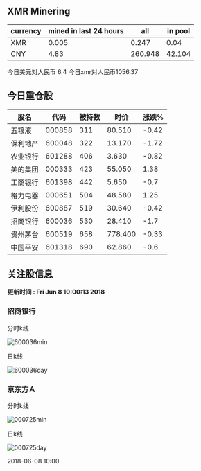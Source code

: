 ## XMR Minering

|currency|mined in last 24 hours|all|in pool|
|---|---|---|---|
|XMR|0.005|0.247|0.04|
|CNY|4.83|260.948|42.104|

今日美元对人民币 6.4	今日xmr对人民币1056.37


## 今日重仓股 

|股名|代码|被持数|时价|涨跌%|
|---|---|---|---|---|
|五粮液|000858|311|80.510|-0.42|
|保利地产|600048|322|13.170|-1.72|
|农业银行|601288|406|3.630|-0.82|
|美的集团|000333|423|55.050|1.38|
|工商银行|601398|442|5.650|-0.7|
|格力电器|000651|504|48.580|1.25|
|伊利股份|600887|519|30.640|-0.42|
|招商银行|600036|530|28.410|-1.7|
|贵州茅台|600519|658|778.400|-0.33|
|中国平安|601318|690|62.860|-0.6|

## 关注股信息
**更新时间 : Fri Jun  8 10:00:13 2018**
### 招商银行 
分时k线

![600036min](http://image.sinajs.cn/newchart/min/n/sh600036.gif)

日k线

![600036day](http://image.sinajs.cn/newchart/daily/n/sh600036.gif)

### 京东方Ａ 
分时k线

![000725min](http://image.sinajs.cn/newchart/min/n/sz000725.gif)

日k线

![000725day](http://image.sinajs.cn/newchart/daily/n/sz000725.gif)

2018-06-08 10:00
